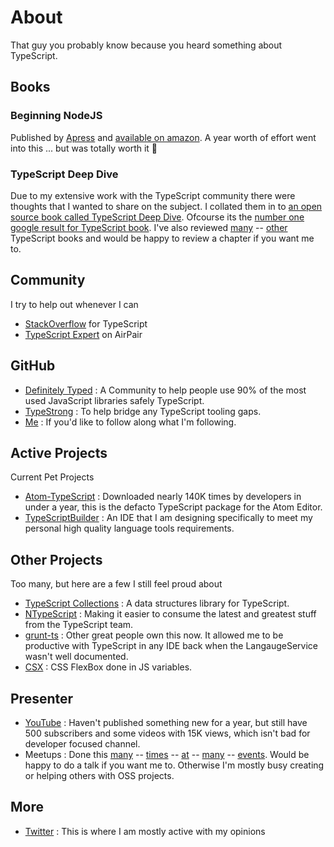 # About
That guy you probably know because you heard something about TypeScript.

## Books
### Beginning NodeJS
Published by [Apress](http://www.apress.com/9781484201886) and [available on amazon](http://www.amazon.com/Beginning-Node-js-Basarat-Ali-Syed/dp/1484201884). A year worth of effort went into this ... but was totally worth it :rose:

### TypeScript Deep Dive
Due to my extensive work with the TypeScript community there were thoughts that I wanted to share on the subject. I collated them in to [an open source book called TypeScript Deep Dive](https://basarat.gitbooks.io/typescript/content/docs/getting-started.html). Ofcourse its the [number one google result for TypeScript book](https://www.google.com.au/search?q=typescript+book). I've also reviewed [many](https://www.packtpub.com/web-development/mastering-typescript) -- [other](https://www.packtpub.com/web-development/typescript-essentials) TypeScript books and would be happy to review a chapter if you want me to.

## Community
I try to help out whenever I can

* [StackOverflow](http://stackoverflow.com/tags/typescript/topusers) for TypeScript
* [TypeScript Expert](https://www.airpair.com/typescript/expert-basarat) on AirPair

## GitHub
* [Definitely Typed](https://github.com/DefinitelyTyped/) : A Community to help people use 90% of the most used JavaScript libraries safely TypeScript.
* [TypeStrong](https://github.com/TypeStrong) : To help bridge any TypeScript tooling gaps.
* [Me](https://github.com/basarat) : If you'd like to follow along what I'm following.

## Active Projects
Current Pet Projects

* [Atom-TypeScript](https://atom.io/packages/atom-typescript) : Downloaded nearly 140K times by developers in under a year, this is the defacto TypeScript package for the Atom Editor.
* [TypeScriptBuilder](http://www.typescriptbuilder.com/) : An IDE that I am designing specifically to meet my personal high quality language tools requirements.

## Other Projects

Too many, but here are a few I still feel proud about

* [TypeScript Collections](https://github.com/basarat/typescript-collections) : A data structures library for TypeScript.
* [NTypeScript](https://github.com/typestrong/ntypescript) : Making it easier to consume the latest and greatest stuff from the TypeScript team.
* [grunt-ts](https://github.com/typestrong/grunt-ts) : Other great people own this now. It allowed me to be productive with TypeScript in any IDE back when the LangaugeService wasn't well documented.
* [CSX](https://github.com/basarat/csx) : CSS FlexBox done in JS variables.

## Presenter
* [YouTube](http://youtube.com/basaratali) : Haven't published something new for a year, but still have 500 subscribers and some videos with 15K views, which isn't bad for developer focused channel.
* Meetups : Done this [many](http://www.meetup.com/Melbourne-ALT-NET/events/115068682/) -- [times](http://www.meetup.com/Melbourne-ALT-NET/events/123024172/) -- [at](http://www.meetup.com/Melbourne-ALT-NET/events/105244942/) -- [many](http://lanyrd.com/2015/decompressau/) -- [events](http://www.meetup.com/AngularJS-Melbourne/events/221359461/). Would be happy to do a talk if you want me to. Otherwise I'm mostly busy creating or helping others with OSS projects.

## More
* [Twitter](http://twitter.com/basarat) : This is where I am mostly active with my opinions
